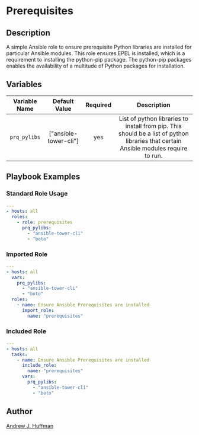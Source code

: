 # Prerequisites
## Description
A simple Ansible role to ensure prerequisite Python libraries are installed for particular Ansible modules.  This role ensures EPEL is installed, which is a requirement to installing the python-pip package.  The python-pip packages enables the availability of a multitude of Python packages for installation.
## Variables
|Variable Name|Default Value|Required|Description|
|:---:|:---:|:---:|:---:|
|`prq_pylibs`|["ansible-tower-cli"]|yes|List of python libraries to install from pip.  This should be a list of python libraries that certain Ansible modules require to run.|
## Playbook Examples
### Standard Role Usage
```yaml
---
- hosts: all
  roles:
    - role: prerequisites
      prq_pylibs:
        - "ansible-tower-cli"
        - "boto"
```
### Imported Role
```yaml
---
- hosts: all
  vars:
    prq_pylibs:
      - "ansible-tower-cli"
      - "boto"
  roles:
    - name: Ensure Ansible Prerequisites are installed
      import_role:
        name: "prerequisites"
```
### Included Role
```yaml
---
- hosts: all
  tasks:
    - name: Ensure Ansible Prerequisites are installed
      include_role:
        name: "prerequisites"
      vars:
        prq_pylibs:
          - "ansible-tower-cli"
          - "boto"
```
## Author
[Andrew J. Huffman](mailto:ahuffman@gmail.com)
